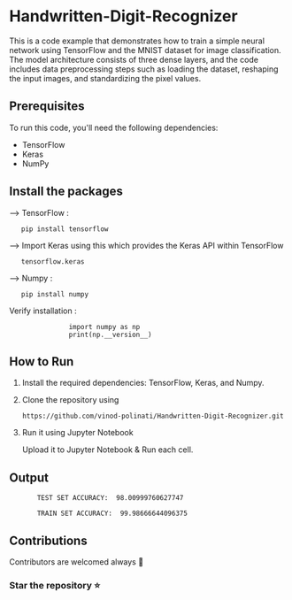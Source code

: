 # Handwritten-Digit-Recognizer

This is a code example that demonstrates how to train a simple neural network using TensorFlow and the MNIST dataset for image classification. The model architecture consists of three dense layers, and the code includes data preprocessing steps such as loading the dataset, reshaping the input images, and standardizing the pixel values.

## Prerequisites

To run this code, you'll need the following dependencies:

- TensorFlow
- Keras
- NumPy

## Install the packages

--> TensorFlow : 

       pip install tensorflow

--> Import Keras using this which provides the Keras API within TensorFlow

       tensorflow.keras

--> Numpy : 
        
       pip install numpy
        
Verify installation :
                   
                   import numpy as np
                   print(np.__version__)


## How to Run

1. Install the required dependencies: TensorFlow, Keras, and Numpy.

2. Clone the repository using 

       https://github.com/vinod-polinati/Handwritten-Digit-Recognizer.git

3. Run it using Jupyter Notebook 

    Upload it to Jupyter Notebook & Run each cell.

## Output 
    
           TEST SET ACCURACY:  98.00999760627747
     
           TRAIN SET ACCURACY:  99.98666644096375
   
   
## Contributions
    
   Contributors are welcomed always 🫶
   

###  Star the repository ⭐️ 
